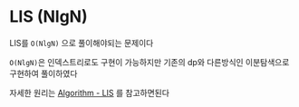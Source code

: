 # LIS (NlgN)

LIS를 `O(NlgN)` 으로 풀이해야되는 문제이다<br>

`O(NlgN)`은 인덱스트리로도 구현이 가능하지만 기존의 dp와 다른방식인 이분탐색으로 구현하여 풀이하였다

자세한 원리는 [Algorithm - LIS](https://github.com/ashpurple/Algorithm-Study/tree/main/Algorithm/LIS) 를 참고하면된다